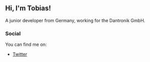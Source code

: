 ## Hi, I'm Tobias!
A junior developer from Germany, working for the Dantronik GmbH.

### Social
You can find me on:
* [Twitter](https://wwww.twitter.com/BonekitDEV)
